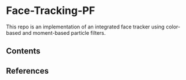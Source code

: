 # Face-Tracking-PF
This repo is an implementation of an integrated face tracker using color-based and moment-based particle filters.

## Contents

## References
